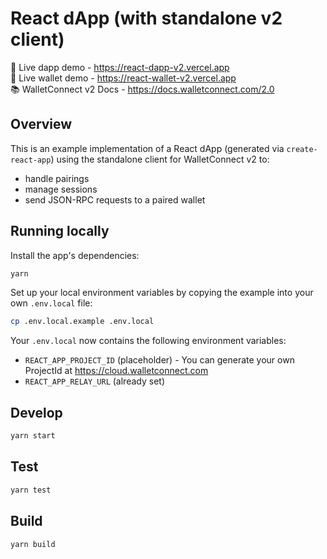 # React dApp (with standalone v2 client)

🔗 Live dapp demo - https://react-dapp-v2.vercel.app <br />
🔗 Live wallet demo - https://react-wallet-v2.vercel.app <br />
📚 WalletConnect v2 Docs - https://docs.walletconnect.com/2.0

## Overview

This is an example implementation of a React dApp (generated via `create-react-app`) using the standalone
client for WalletConnect v2 to:

- handle pairings
- manage sessions
- send JSON-RPC requests to a paired wallet

## Running locally

Install the app's dependencies:

```bash
yarn
```

Set up your local environment variables by copying the example into your own `.env.local` file:

```bash
cp .env.local.example .env.local
```

Your `.env.local` now contains the following environment variables:

- `REACT_APP_PROJECT_ID` (placeholder) - You can generate your own ProjectId at https://cloud.walletconnect.com
- `REACT_APP_RELAY_URL` (already set)

## Develop

```bash
yarn start
```

## Test

```bash
yarn test
```

## Build

```bash
yarn build
```
